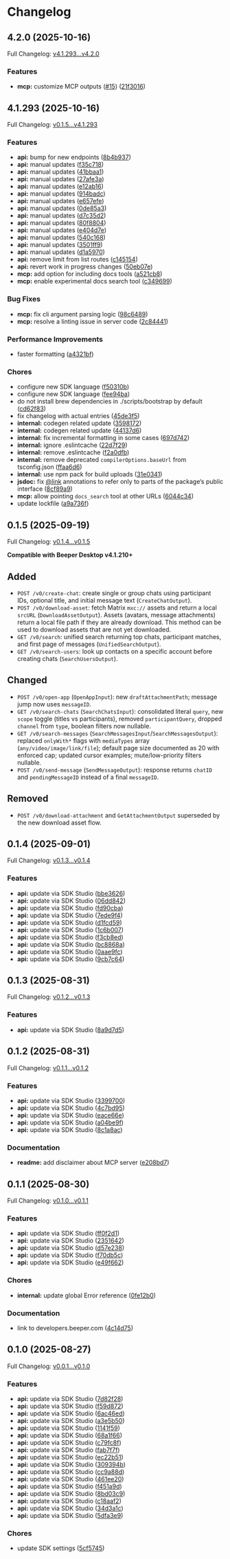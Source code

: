 # Changelog

## 4.2.0 (2025-10-16)

Full Changelog: [v4.1.293...v4.2.0](https://github.com/beeper/desktop-api-js/compare/v4.1.293...v4.2.0)

### Features

* **mcp:** customize MCP outputs ([#15](https://github.com/beeper/desktop-api-js/issues/15)) ([21f3016](https://github.com/beeper/desktop-api-js/commit/21f30161ea06481f442648d03fd904a4e8395e99))

## 4.1.293 (2025-10-16)

Full Changelog: [v0.1.5...v4.1.293](https://github.com/beeper/desktop-api-js/compare/v0.1.5...v4.1.293)

### Features

* **api:** bump for new endpoints ([8b4b937](https://github.com/beeper/desktop-api-js/commit/8b4b9379cc2bf313e684e4883996274cb3c45624))
* **api:** manual updates ([f35c718](https://github.com/beeper/desktop-api-js/commit/f35c71843c8d3692e2cf9d5d3f060b925653ea12))
* **api:** manual updates ([41bbaa1](https://github.com/beeper/desktop-api-js/commit/41bbaa182be124d0bd0b5cf5265b3fa2793bc0e1))
* **api:** manual updates ([27afe3a](https://github.com/beeper/desktop-api-js/commit/27afe3a031672191b4837e996f11c6425c0c692f))
* **api:** manual updates ([e12ab16](https://github.com/beeper/desktop-api-js/commit/e12ab16a4664ef6b770750225dc0e9ea53005b89))
* **api:** manual updates ([914badc](https://github.com/beeper/desktop-api-js/commit/914badc5d98d1b3ab5b7d1b404c687110ef34913))
* **api:** manual updates ([e657efe](https://github.com/beeper/desktop-api-js/commit/e657efe6bf48b6c76e09060ac00c8e0403213982))
* **api:** manual updates ([0de85a3](https://github.com/beeper/desktop-api-js/commit/0de85a39f784415474e73187609e4ef4c5fe2cf1))
* **api:** manual updates ([d7c35d2](https://github.com/beeper/desktop-api-js/commit/d7c35d27538be9752a6e15a4d17c4b5354b44b3f))
* **api:** manual updates ([80f8804](https://github.com/beeper/desktop-api-js/commit/80f880478414edcba479e4717c5a1033a2545d3d))
* **api:** manual updates ([e404d7e](https://github.com/beeper/desktop-api-js/commit/e404d7ebd08830f115f7468598cc275db637d508))
* **api:** manual updates ([540c168](https://github.com/beeper/desktop-api-js/commit/540c168bfa982178e5ab743c9ef3986784438617))
* **api:** manual updates ([3501ff9](https://github.com/beeper/desktop-api-js/commit/3501ff900847979fcf7b6e543a99364b74a979a5))
* **api:** manual updates ([d1a5970](https://github.com/beeper/desktop-api-js/commit/d1a5970f917e9ddfe1060a4129feee7bb1be1414))
* **api:** remove limit from list routes ([c145154](https://github.com/beeper/desktop-api-js/commit/c1451540df373793b5fd90e780faab8acf38a1dc))
* **api:** revert work in progress changes ([50eb07e](https://github.com/beeper/desktop-api-js/commit/50eb07e2412770c28316f25349a6894dfca88004))
* **mcp:** add option for including docs tools ([a521cb8](https://github.com/beeper/desktop-api-js/commit/a521cb8f972778c0253b657b712da7681dd78853))
* **mcp:** enable experimental docs search tool ([c349699](https://github.com/beeper/desktop-api-js/commit/c349699a05745356ce3d12dc693d643a85a52d5d))


### Bug Fixes

* **mcp:** fix cli argument parsing logic ([98c6489](https://github.com/beeper/desktop-api-js/commit/98c6489b8780dbe7d4ba377fb64364fb862fc7f7))
* **mcp:** resolve a linting issue in server code ([2c84441](https://github.com/beeper/desktop-api-js/commit/2c8444166c9b4e6f67c9bf4827989aee65d672e8))


### Performance Improvements

* faster formatting ([a4321bf](https://github.com/beeper/desktop-api-js/commit/a4321bf9c91f3043414724486c130f3b0bd25606))


### Chores

* configure new SDK language ([f50310b](https://github.com/beeper/desktop-api-js/commit/f50310b4a7cc3e2286430530c8ffc867f77f7ef9))
* configure new SDK language ([fee94ba](https://github.com/beeper/desktop-api-js/commit/fee94ba4b23ec91abc030ddbb872c08af43e2df8))
* do not install brew dependencies in ./scripts/bootstrap by default ([cd62f83](https://github.com/beeper/desktop-api-js/commit/cd62f83fc5e6e93501df72cf49c0ee2838e02476))
* fix changelog with actual entries ([45de3f5](https://github.com/beeper/desktop-api-js/commit/45de3f5a1d86486b9752e32cbd5283d6efe88434))
* **internal:** codegen related update ([3598172](https://github.com/beeper/desktop-api-js/commit/3598172f0839f111c6000c9f29502d21afabee0c))
* **internal:** codegen related update ([44137d6](https://github.com/beeper/desktop-api-js/commit/44137d644ffcd7407acc815a68d8df093e17f45d))
* **internal:** fix incremental formatting in some cases ([697d742](https://github.com/beeper/desktop-api-js/commit/697d742608fead14c628f5d809b6a4beedff4656))
* **internal:** ignore .eslintcache ([22d7f29](https://github.com/beeper/desktop-api-js/commit/22d7f29cd477bf4d22c68b51cd4b99bcf710efbd))
* **internal:** remove .eslintcache ([f2a0dfb](https://github.com/beeper/desktop-api-js/commit/f2a0dfbd7930292f715ab530a6dedbf53e6ae8e3))
* **internal:** remove deprecated `compilerOptions.baseUrl` from tsconfig.json ([ffaa6d6](https://github.com/beeper/desktop-api-js/commit/ffaa6d646236e88ecf997dc9a0b77733029a885b))
* **internal:** use npm pack for build uploads ([31e0341](https://github.com/beeper/desktop-api-js/commit/31e0341efbad7c4b9abc13d145c477eb3676cc0b))
* **jsdoc:** fix [@link](https://github.com/link) annotations to refer only to parts of the package‘s public interface ([8cf89a9](https://github.com/beeper/desktop-api-js/commit/8cf89a9e31969a45d24179342955b2a4e931ae6f))
* **mcp:** allow pointing `docs_search` tool at other URLs ([6044c34](https://github.com/beeper/desktop-api-js/commit/6044c3467dd578e2fba46fa10f83ad3240222c3f))
* update lockfile ([a9a736f](https://github.com/beeper/desktop-api-js/commit/a9a736fba58dde3c39bc2f5501be1ae30f380367))

## 0.1.5 (2025-09-19)

Full Changelog: [v0.1.4...v0.1.5](https://github.com/beeper/desktop-api-js/compare/v0.1.4...v0.1.5)

**Compatible with Beeper Desktop v4.1.210+**

## Added
- `POST /v0/create-chat`: create single or group chats using participant IDs, optional title, and initial message text (`CreateChatOutput`).
- `POST /v0/download-asset`: fetch Matrix `mxc://` assets and return a local `srcURL` (`DownloadAssetOutput`). Assets (avatars, message attachments) return a local file path if they are already download. This method can be used to download assets that are not yet downloaded.
- `GET /v0/search`: unified search returning top chats, participant matches, and first page of messages (`UnifiedSearchOutput`).
- `GET /v0/search-users`: look up contacts on a specific account before creating chats (`SearchUsersOutput`).

## Changed
- `POST /v0/open-app` (`OpenAppInput`): new `draftAttachmentPath`; message jump now uses `messageID`.
- `GET /v0/search-chats` (`SearchChatsInput`): consolidated literal `query`, new `scope` toggle (titles vs participants), removed `participantQuery`, dropped `channel` from `type`, boolean filters now nullable.
- `GET /v0/search-messages` (`SearchMessagesInput`/`SearchMessagesOutput`): replaced `onlyWith*` flags with `mediaTypes` array (`any/video/image/link/file`); default page size documented as 20 with enforced cap; updated cursor examples; mute/low-priority filters nullable.
- `POST /v0/send-message` (`SendMessageOutput`): response returns `chatID` and `pendingMessageID` instead of a final `messageID`.

## Removed
- `POST /v0/download-attachment` and `GetAttachmentOutput` superseded by the new download asset flow.

## 0.1.4 (2025-09-01)

Full Changelog: [v0.1.3...v0.1.4](https://github.com/beeper/desktop-api-js/compare/v0.1.3...v0.1.4)

### Features

* **api:** update via SDK Studio ([bbe3626](https://github.com/beeper/desktop-api-js/commit/bbe36264b74f2ae8009e34e45b506e10c1124cc3))
* **api:** update via SDK Studio ([06dd842](https://github.com/beeper/desktop-api-js/commit/06dd8423e1029424eee113dc8d04d0bf8b817c80))
* **api:** update via SDK Studio ([fd90cba](https://github.com/beeper/desktop-api-js/commit/fd90cba2611d50c4279386f2be4aa3952fc44fe6))
* **api:** update via SDK Studio ([7ede9f4](https://github.com/beeper/desktop-api-js/commit/7ede9f4c55d46320237aa3f71a3a6098361999ae))
* **api:** update via SDK Studio ([d1fcd59](https://github.com/beeper/desktop-api-js/commit/d1fcd596528871c739c1eae0f99776f4f4db50ac))
* **api:** update via SDK Studio ([1c6b007](https://github.com/beeper/desktop-api-js/commit/1c6b007ccb14bfaffbb663cc1b701477eea787fc))
* **api:** update via SDK Studio ([f3cb8ed](https://github.com/beeper/desktop-api-js/commit/f3cb8edb6ec2f3cc741604217c05ac30d3a7f4ec))
* **api:** update via SDK Studio ([bc8868a](https://github.com/beeper/desktop-api-js/commit/bc8868aaea478fa02692c32298a4fca8f5992a41))
* **api:** update via SDK Studio ([0aae9fc](https://github.com/beeper/desktop-api-js/commit/0aae9fcca4ffc1028389e7bdba9ccb9fab1c0926))
* **api:** update via SDK Studio ([9cb7c64](https://github.com/beeper/desktop-api-js/commit/9cb7c646abc140f9bbb137a629d2614d344475d6))

## 0.1.3 (2025-08-31)

Full Changelog: [v0.1.2...v0.1.3](https://github.com/beeper/desktop-api-js/compare/v0.1.2...v0.1.3)

### Features

* **api:** update via SDK Studio ([8a9d7d5](https://github.com/beeper/desktop-api-js/commit/8a9d7d5a2a8c46c2e20c342045526ce1a8bdc1dd))

## 0.1.2 (2025-08-31)

Full Changelog: [v0.1.1...v0.1.2](https://github.com/beeper/desktop-api-js/compare/v0.1.1...v0.1.2)

### Features

* **api:** update via SDK Studio ([3399700](https://github.com/beeper/desktop-api-js/commit/33997008444a85543233419923865a2ff69ba9b3))
* **api:** update via SDK Studio ([4c7bd95](https://github.com/beeper/desktop-api-js/commit/4c7bd95249128ab201bf9be673684aee5779efbc))
* **api:** update via SDK Studio ([eace66e](https://github.com/beeper/desktop-api-js/commit/eace66e4dde7b6fde8564d4162353bd244c05c46))
* **api:** update via SDK Studio ([a04be9f](https://github.com/beeper/desktop-api-js/commit/a04be9f2376372c8309b542d0e56f58517b49ec8))
* **api:** update via SDK Studio ([8c1a8ac](https://github.com/beeper/desktop-api-js/commit/8c1a8acd4fb39dfc53b6a224745337209cc64d30))


### Documentation

* **readme:** add disclaimer about MCP server ([e208bd7](https://github.com/beeper/desktop-api-js/commit/e208bd71145c05e46684db32c67431eb18ec69f4))

## 0.1.1 (2025-08-30)

Full Changelog: [v0.1.0...v0.1.1](https://github.com/beeper/desktop-api-js/compare/v0.1.0...v0.1.1)

### Features

* **api:** update via SDK Studio ([ff0f2d1](https://github.com/beeper/desktop-api-js/commit/ff0f2d1d794048508a4c1f49ea8c55bd7509dcbc))
* **api:** update via SDK Studio ([2351642](https://github.com/beeper/desktop-api-js/commit/2351642f28ac706c6df9a6347663a09332fd528b))
* **api:** update via SDK Studio ([d57e238](https://github.com/beeper/desktop-api-js/commit/d57e238e055b2e466687ba57753ef7d9fb5a49ef))
* **api:** update via SDK Studio ([f70db5c](https://github.com/beeper/desktop-api-js/commit/f70db5c5d50a54d1cb24e438ad4289ab43c5dcd6))
* **api:** update via SDK Studio ([e49f662](https://github.com/beeper/desktop-api-js/commit/e49f662122dce794ab0eb4a3e9d5a17160827f0e))


### Chores

* **internal:** update global Error reference ([0fe12b0](https://github.com/beeper/desktop-api-js/commit/0fe12b0418efa09a71a64c164a1b6236a287522b))


### Documentation

* link to developers.beeper.com ([4c14d75](https://github.com/beeper/desktop-api-js/commit/4c14d75b66bd9c2e66d2c2a390885c4d5076dd3b))

## 0.1.0 (2025-08-27)

Full Changelog: [v0.0.1...v0.1.0](https://github.com/beeper/desktop-api-js/compare/v0.0.1...v0.1.0)

### Features

* **api:** update via SDK Studio ([7d82f28](https://github.com/beeper/desktop-api-js/commit/7d82f2855a239cf33ffd6ea0607b996a10fabae4))
* **api:** update via SDK Studio ([f59d872](https://github.com/beeper/desktop-api-js/commit/f59d872944525609bd9500f95dfa72c7ca2903b0))
* **api:** update via SDK Studio ([6ac46ed](https://github.com/beeper/desktop-api-js/commit/6ac46edff9860493fb1df79adfac72069d284165))
* **api:** update via SDK Studio ([a3e5b50](https://github.com/beeper/desktop-api-js/commit/a3e5b50a1645b33c70c37e041ac42ba50b59349b))
* **api:** update via SDK Studio ([1141f59](https://github.com/beeper/desktop-api-js/commit/1141f5983fb6a496dce7758aef0e49744ef1cdf6))
* **api:** update via SDK Studio ([68a1f66](https://github.com/beeper/desktop-api-js/commit/68a1f66d2fec7ad1841354051f8cc318989d4682))
* **api:** update via SDK Studio ([c79fc8f](https://github.com/beeper/desktop-api-js/commit/c79fc8f6f0b5250281f0d244deffcb0243a4b5c9))
* **api:** update via SDK Studio ([fab7f7f](https://github.com/beeper/desktop-api-js/commit/fab7f7f52d2741a7c317293dac6e61e96216fcdd))
* **api:** update via SDK Studio ([ec22b51](https://github.com/beeper/desktop-api-js/commit/ec22b517c1c361406e20ff04fb266be4f29e0099))
* **api:** update via SDK Studio ([309394b](https://github.com/beeper/desktop-api-js/commit/309394bef9aafd3945bc9e5970182313b980cc18))
* **api:** update via SDK Studio ([cc9a88d](https://github.com/beeper/desktop-api-js/commit/cc9a88d50361bb8f0547b24cbdf6d0d6e6b61e87))
* **api:** update via SDK Studio ([461ee20](https://github.com/beeper/desktop-api-js/commit/461ee20c6a395014969262f0b2733ead8b20cfd8))
* **api:** update via SDK Studio ([f451a9d](https://github.com/beeper/desktop-api-js/commit/f451a9d07115959fa0bcb02996ca6809606eeb74))
* **api:** update via SDK Studio ([8bd03c9](https://github.com/beeper/desktop-api-js/commit/8bd03c9935ebd6bc1d974c9bac0372f7e16db3eb))
* **api:** update via SDK Studio ([c18aaf2](https://github.com/beeper/desktop-api-js/commit/c18aaf23a04b97ab55f43d479ef351724b071462))
* **api:** update via SDK Studio ([34d3a1c](https://github.com/beeper/desktop-api-js/commit/34d3a1c3e185bc7fac23983855cb43055244a288))
* **api:** update via SDK Studio ([5dfa3e9](https://github.com/beeper/desktop-api-js/commit/5dfa3e98f5f77f3039907c8f799017990bd5836d))


### Chores

* update SDK settings ([5cf5745](https://github.com/beeper/desktop-api-js/commit/5cf5745b8b07bdbe89099f3d3d25238cf155c33b))
